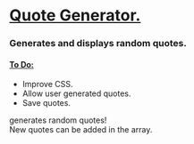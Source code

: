 <h1> <ins> Quote Generator. </ins> </h1>
<h3> Generates and displays random quotes. </h3>
<h4><ins> To Do: </ins></h4>
<ul> 
<li>Improve CSS.</li>
  <li> Allow user generated quotes. </li>
  <li> Save quotes.</li>
</ul>

<p> generates random quotes! <br> New quotes can be added in the array. </p>
